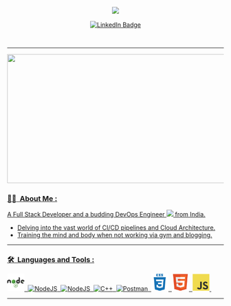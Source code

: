 
<p align="center"><img src="https://media.giphy.com/media/M9gbBd9nbDrOTu1Mqx/giphy.gif" width="100"/></p>
<p align="center">
<a href="https://www.linkedin.com/in/kumar-parakram25"><img src="https://img.shields.io/badge/LinkedIn-blue?style=for-the-badge&logo=linkedin&logoColor=white" alt="LinkedIn Badge">
</p>

<p align="center"><img src="https://komarev.com/ghpvc/?username=KPkm25&style=flat-square&color=blue" alt=""></p>
<hr>

<p align="center"><img src="https://media.giphy.com/media/dWesBcTLavkZuG35MI/giphy.gif" width="600" height="300"  /></p>

### :woman_technologist: &nbsp;About Me :

A Full Stack Developer and a budding DevOps Engineer <img src="https://media.giphy.com/media/WUlplcMpOCEmTGBtBW/giphy.gif" width="30"> from India.

- Delving into the vast world of CI/CD pipelines and Cloud Architecture.
- Training the mind and body when not working via gym and blogging.

---

### 🛠 &nbsp;Languages and Tools :

<p>

<img src="https://github.com/devicons/devicon/blob/master/icons/nodejs/nodejs-original-wordmark.svg" title="NodeJS" alt="NodeJS" width="40" height="40"/>&nbsp;
<img src="https://icongr.am/devicon/mongodb-original-wordmark.svg?size=128&color=currentColor" title="NodeJS" alt="NodeJS" width="40" height="40"/>&nbsp;
<img src="https://icongr.am/devicon/npm-original-wordmark.svg?size=128&color=currentColor" title="NodeJS" alt="NodeJS" width="40" height="40"/>&nbsp;
<img src="https://icongr.am/devicon/cplusplus-original.svg?size=128&color=currentColor" title="C++"  alt="C++" width="40" height="40"/>&nbsp;
<img src="https://www.vectorlogo.zone/logos/getpostman/getpostman-icon.svg" title="Postman"  alt="Postman" width="40" height="40"/>&nbsp;
<img src="https://github.com/devicons/devicon/blob/master/icons/css3/css3-plain-wordmark.svg"  title="CSS3" alt="CSS" width="40" height="40"/>&nbsp;
<img src="https://github.com/devicons/devicon/blob/master/icons/html5/html5-original.svg" title="HTML5" alt="HTML" width="40" height="40"/>&nbsp;
<img src="https://github.com/devicons/devicon/blob/master/icons/javascript/javascript-original.svg" title="JavaScript" alt="JavaScript" width="40" height="40"/>&nbsp;
</p>

---


